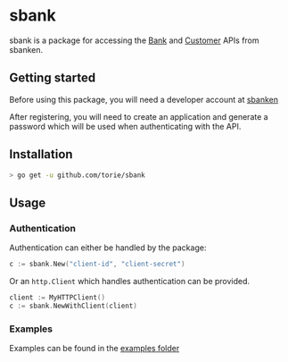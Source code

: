 # sbank

sbank is a package for accessing the [Bank](https://api.sbanken.no/Bank/swagger) and [Customer](https://api.sbanken.no/Customers/swagger) APIs from sbanken.

## Getting started
Before using this package, you will need a developer account at [sbanken](https://sbanken.no/bruke/utviklerportalen/)

After registering, you will need to create an application and generate a password which will be used when authenticating with the API.
  
## Installation

```bash
> go get -u github.com/torie/sbank
```

## Usage

### Authentication
Authentication can either be handled by the package:

```go
c := sbank.New("client-id", "client-secret")
```

Or an `http.Client` which handles authentication can be provided. 

```go
client := MyHTTPClient()
c := sbank.NewWithClient(client)
```

### Examples
Examples can be found in the [examples folder](examples)
